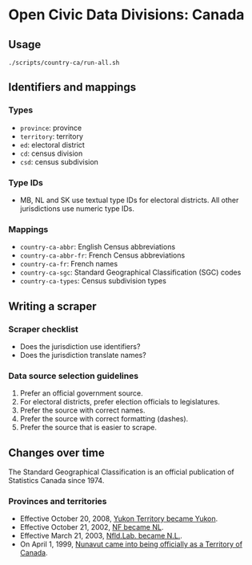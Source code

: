 # Open Civic Data Divisions: Canada

## Usage

    ./scripts/country-ca/run-all.sh

## Identifiers and mappings

### Types

* `province`: province
* `territory`: territory
* `ed`: electoral district
* `cd`: census division
* `csd`: census subdivision

### Type IDs

* MB, NL and SK use textual type IDs for electoral districts. All other jurisdictions use numeric type IDs.

### Mappings

* `country-ca-abbr`: English Census abbreviations
* `country-ca-abbr-fr`: French Census abbreviations
* `country-ca-fr`: French names
* `country-ca-sgc`: Standard Geographical Classification (SGC) codes
* `country-ca-types`: Census subdivision types

## Writing a scraper

### Scraper checklist

* Does the jurisdiction use identifiers?
* Does the jurisdiction translate names?

### Data source selection guidelines

1. Prefer an official government source.
  1. For electoral districts, prefer election officials to legislatures.
1. Prefer the source with correct names.
1. Prefer the source with correct formatting (dashes).
1. Prefer the source that is easier to scrape.

## Changes over time

The Standard Geographical Classification is an official publication of Statistics Canada since 1974.

### Provinces and territories

* Effective October 20, 2008, [Yukon Territory became Yukon](http://www.statcan.gc.ca/subjects-sujets/standard-norme/sgc-cgt/notice-avis/sgc-cgt-01-eng.htm).
* Effective October 21, 2002, [NF became NL](http://www.statcan.gc.ca/subjects-sujets/standard-norme/sgc-cgt/2006/2006-intro-fin-eng.htm).
* Effective March 21, 2003, [Nfld.Lab. became N.L.](http://www.statcan.gc.ca/subjects-sujets/standard-norme/sgc-cgt/2001/2001-supp2-eng.htm).
* On April 1, 1999, [Nunavut came into being officially as a Territory of Canada](http://www.statcan.gc.ca/subjects-sujets/standard-norme/sgc-cgt/1996/1996-supp-eng.htm).
